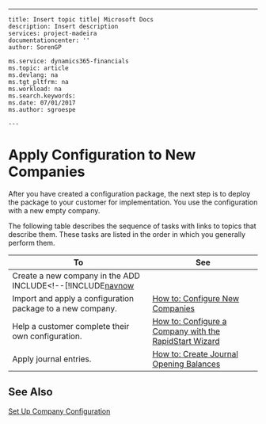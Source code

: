 ---
    title: Insert topic title| Microsoft Docs
    description: Insert description
    services: project-madeira
    documentationcenter: ''
    author: SorenGP

    ms.service: dynamics365-financials
    ms.topic: article
    ms.devlang: na
    ms.tgt_pltfrm: na
    ms.workload: na
    ms.search.keywords:
    ms.date: 07/01/2017
    ms.author: sgroespe

    ---
# Apply Configuration to New Companies
After you have created a configuration package, the next step is to deploy the package to your customer for implementation. You use the configuration with a new empty company.  
  
 The following table describes the sequence of tasks with links to topics that describe them. These tasks are listed in the order in which you generally perform them.  
  
|**To**|**See**|  
|------------|-------------|  
|Create a new company in the ADD INCLUDE<!--[!INCLUDE[navnow](../../includes/how-to-create-a-new-company.md)|  
|Import and apply a configuration package to a new company.|[How to: Configure New Companies](../FullExperience/how-to-configure-new-companies.md)|  
|Help a customer complete their own configuration.|[How to: Configure a Company with the RapidStart Wizard](../FullExperience/how-to-configure-a-company-with-the-rapidstart-wizard.md)|  
|Apply journal entries.|[How to: Create Journal Opening Balances](../FullExperience/how-to-create-journal-opening-balances.md)|  
  
## See Also  
 [Set Up Company Configuration](../FullExperience/set-up-company-configuration.md)